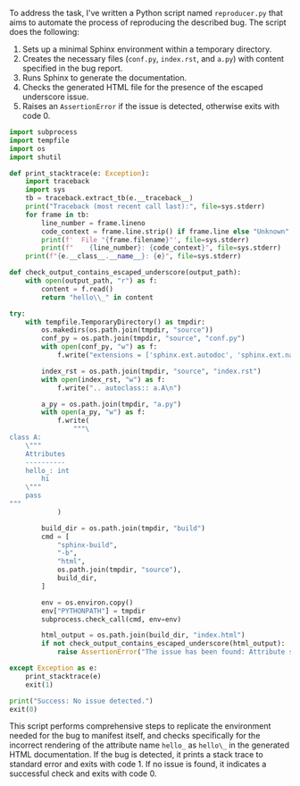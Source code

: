 To address the task, I've written a Python script named `reproducer.py` that aims to automate the process of reproducing the described bug. The script does the following:

1. Sets up a minimal Sphinx environment within a temporary directory.
2. Creates the necessary files (`conf.py`, `index.rst`, and `a.py`) with content specified in the bug report.
3. Runs Sphinx to generate the documentation.
4. Checks the generated HTML file for the presence of the escaped underscore issue.
5. Raises an `AssertionError` if the issue is detected, otherwise exits with code 0.

```python
import subprocess
import tempfile
import os
import shutil

def print_stacktrace(e: Exception):
    import traceback
    import sys
    tb = traceback.extract_tb(e.__traceback__)
    print("Traceback (most recent call last):", file=sys.stderr)
    for frame in tb:
        line_number = frame.lineno
        code_context = frame.line.strip() if frame.line else "Unknown"
        print(f'  File "{frame.filename}"', file=sys.stderr)
        print(f"    {line_number}: {code_context}", file=sys.stderr)
    print(f"{e.__class__.__name__}: {e}", file=sys.stderr)

def check_output_contains_escaped_underscore(output_path):
    with open(output_path, "r") as f:
        content = f.read()
        return "hello\\_" in content

try:
    with tempfile.TemporaryDirectory() as tmpdir:
        os.makedirs(os.path.join(tmpdir, "source"))
        conf_py = os.path.join(tmpdir, "source", "conf.py")
        with open(conf_py, "w") as f:
            f.write("extensions = ['sphinx.ext.autodoc', 'sphinx.ext.napoleon']\n")

        index_rst = os.path.join(tmpdir, "source", "index.rst")
        with open(index_rst, "w") as f:
            f.write(".. autoclass:: a.A\n")

        a_py = os.path.join(tmpdir, "a.py")
        with open(a_py, "w") as f:
            f.write(
                """\
class A:
    \"""
    Attributes
    ----------
    hello_: int
        hi
    \"""
    pass
"""
            )

        build_dir = os.path.join(tmpdir, "build")
        cmd = [
            "sphinx-build",
            "-b",
            "html",
            os.path.join(tmpdir, "source"),
            build_dir,
        ]

        env = os.environ.copy()
        env["PYTHONPATH"] = tmpdir
        subprocess.check_call(cmd, env=env)

        html_output = os.path.join(build_dir, "index.html")
        if not check_output_contains_escaped_underscore(html_output):
            raise AssertionError("The issue has been found: Attribute shows up with an overescaped trailing underscore.")

except Exception as e:
    print_stacktrace(e)
    exit(1)

print("Success: No issue detected.")
exit(0)
```

This script performs comprehensive steps to replicate the environment needed for the bug to manifest itself, and checks specifically for the incorrect rendering of the attribute name `hello_` as `hello\_` in the generated HTML documentation. If the bug is detected, it prints a stack trace to standard error and exits with code 1. If no issue is found, it indicates a successful check and exits with code 0.
